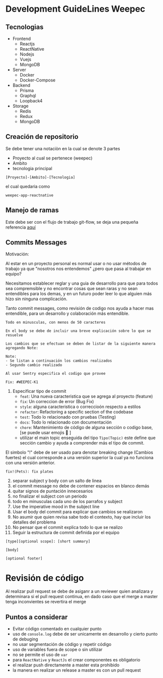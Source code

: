 # Development GuideLines Weepec

## Tecnologias
* Frontend
    * Reactjs
    * ReactNative
    * Nodejs
    * Vuejs
    * MongoDB
* Server
    * Docker
    * Docker-Compose
* Backend
    * Prisma
    * Graphql
    * Loopback4
* Storage
    * Redis
    * Redux
    * MongoDB

## Creación de repositorio 
Se debe tener una notaciòn en la cual se denote 3 partes
* Proyecto al cual se pertenece (weepec)
* Ambito
* tecnologia principal

```
[Proyecto]-[Ambito]-[Tecnologia]
```

el cual quedaria como 

```
weepec-app-reactnative
```
## Manejo de ramas

Este debe ser con el flujo de trabajo git-flow, se deja una pequeña referencia [aquí](https://www.atlassian.com/es/git/tutorials/comparing-workflows/gitflow-workflow)

## Commits Messages

Motivación:

Al estar en un proyecto personal es normal usar o no usar métodos de trabajo ya que "nosotros nos entendemos" ¿pero que pasa al trabajar en equipo?

Necesitamos establecer reglar y una guia de desarrollo para que para todos sea compremsible y no encontrar cosas que sean raras y no sean entendibles para los demas, y en un futuro poder leer lo que alguien más hizo sin ninguna complicación.

Tanto commit messages, como revisión de codigo nos ayuda a hacer mas entendible, para un desarrollo y colaboración más entendible.

```text
Todo en minusculas, con menos de 50 caracteres

En el body se debe de incluir una breve explicación sobre lo que se resuelve

Los cambios que se efectuan se deben de listar de la siguiente manera agregando Note:

Note:
- Se listan a continuación los cambios realizados
- Segundo cambio realizado

Al usar Sentry especifica el codigo que provee

Fix: #WEEPEC-K1
```

1. Especificar tipo de commit
    * `feat`: Una nueva caracteristica que se agrega al proyecto (feature)
    * `fix`: Un correccion de error (Bug Fix)
    * `style`: alguna caracteristica o correccioón respecto a estilos
    * `refactor`: Refactoring a specific section of the codebase
    * `test`: Todo lo relacionado con pruebas (Testing)
    * `docs`: Todo lo relacionado con documentación
    * `chore`: Mantenimiento de código de alguna sección o codigo base, [se puede usar emojis 😬 ]
    * utilizar el main topic enseguida del tipo `Tipo(Topic)` este define que sección cambio y ayuda a comprender más el tipo de commit.


El simbolo "!" debe de ser usado para denotar breaking change (Cambios fuertes) el cual corresponde a una versión superior la cual ya no funciona con una versión anterior.
```
fix!(Pets): fix plates
```

2. separar subject y body con un salto de linea
3. el commit message no debe de contener espacios en blanco demás
4. quitar signos de puntación innecesarios
5. no finalizar el subject con un periodo
6. todo en minusculas cada uno de los parrafos y subject
7. Use the imperative mood in the subject line
8. Usar el body del commit para explicar que cambios se realizaron
9. No asumir que quien revisa sabe todo el contexto, hay que incluir los detalles del problema
10. No pensar que el commit explica todo lo que se realizo
11. Seguir la estructura de commit definida por el equipo
```
[type][optional scope]: [short summary]

[body]

[optional footer]
```
# Revisión de código 
Al realizar pull request se debe de asiganr a un reviewer quien analizara y determinara si el pull request continua, en dado caso que el merge a master tenga inconvientes se revertira el merge
## Puntos a considerar
* Evitar código comentado en cualquier punto
* uso de `console.log` debe de ser unicamente en desarrollo y cierto punto de debuging
* no usar segmentación de código y repetir código
* uso de variables fuera de scope o sin utilizar
* no se permite el uso de `var`
* para `ReactNative` y `ReactJs` el crear componentes es obligatorio
* el realizar push directamente a master esta prohibido
* la manera en realizar un release a master es con un pull request